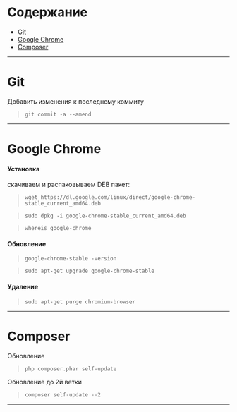 # Содержание
* [Git](../main/commands.md#git)
* [Google Chrome](../main/commands.md#google-chrome)
* [Composer](../main/commands.md#composer)
---
# Git
Добавить изменения к последнему коммиту
> `git commit -a --amend`
---
# Google Chrome

#### Установка
скачиваем и распаковываем DEB пакет:
> `wget https://dl.google.com/linux/direct/google-chrome-stable_current_amd64.deb`

> `sudo dpkg -i google-chrome-stable_current_amd64.deb`

> `whereis google-chrome`

#### Обновление 
> `google-chrome-stable -version`

> `sudo apt-get upgrade google-chrome-stable`

#### Удаление
> `sudo apt-get purge chromium-browser`

---
# Composer
Обновление
> `php composer.phar self-update`

Обновление до 2й ветки

> `composer self-update --2`

---
